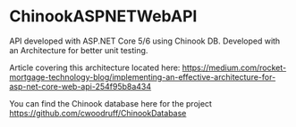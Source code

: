 # ChinookASPNETWebAPI
API developed with ASP.NET Core 5/6 using Chinook DB. Developed with an Architecture for better unit testing.

Article covering this architecture located here: https://medium.com/rocket-mortgage-technology-blog/implementing-an-effective-architecture-for-asp-net-core-web-api-254f95b8a434

You can find the Chinook database here for the project https://github.com/cwoodruff/ChinookDatabase
